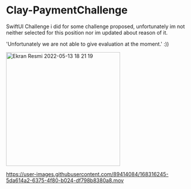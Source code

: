 # Clay-PaymentChallenge

SwiftUI Challenge i did for some challenge proposed, unfortunately im not neither selected for this position nor im updated about reason of it.

'Unfortunately we are not able to give evaluation at the moment.' :))

<img width="311" alt="Ekran Resmi 2022-05-13 18 21 19" src="https://user-images.githubusercontent.com/89414084/168316231-3d754ad1-ecbd-4555-a62a-7f43f2d6b63b.png">


https://user-images.githubusercontent.com/89414084/168316245-5da614a2-6375-4f80-b024-df798b8380a8.mov

